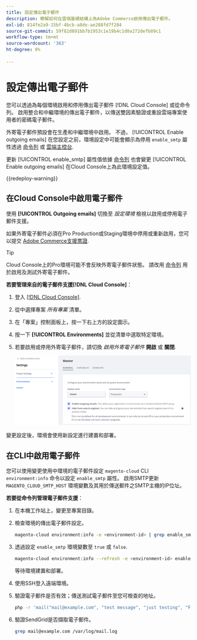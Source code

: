 ```yaml
---
title: 設定傳出電子郵件
description: 瞭解如何在雲端基礎結構上為Adobe Commerce啟用傳出電子郵件。
exl-id: 814fe2a9-15bf-4bcb-a8de-ae288fd7f284
source-git-commit: 59f82d891bb7b1953c1e19b4c1d0a272defb89c1
workflow-type: tm+mt
source-wordcount: '363'
ht-degree: 0%

---
```


# 設定傳出電子郵件

您可以透過為每個環境啟用和停用傳出電子郵件 [!DNL Cloud Console] 或從命令列。 啟用整合和中繼環境的傳出電子郵件，以傳送雙因素驗證或重設雲端專案使用者的密碼電子郵件。

外寄電子郵件預設會在生產和中繼環境中啟用。 不過， [!UICONTROL Enable outgoing emails] 在您設定之前，環境設定中可能會顯示為停用 `enable_smtp` 屬性透過 [命令列](#enable-emails-in-the-cli) 或 [雲端主控台](outgoing-emails.md#enable-emails-in-the-cloud-console).

更新 [!UICONTROL enable_smtp] 屬性值依據 [命令列](#enable-emails-in-the-cli) 也會變更 [!UICONTROL Enable outgoing emails] 在Cloud Console上為此環境設定值。

{{redeploy-warning}}

## 在Cloud Console中啟用電子郵件

使用 **[!UICONTROL Outgoing emails]** 切換至 _設定環境_ 檢視以啟用或停用電子郵件支援。

如果外寄電子郵件必須在Pro Production或Staging環境中停用或重新啟用，您可以提交 [Adobe Commerce支援票證](https://experienceleague.adobe.com/en/docs/commerce-knowledge-base/kb/help-center-guide/magento-help-center-user-guide).

>[!TIP]
>
>Cloud Console上的Pro環境可能不會反映外寄電子郵件狀態。 請改用 [命令列](#enable-emails-in-the-cli) 用於啟用及測試外寄電子郵件。

**若要管理來自的電子郵件支援[!DNL Cloud Console]**：

1. 登入 [[!DNL Cloud Console]](https://console.adobecommerce.com).
1. 從中選擇專案 _所有專案_ 清單。
1. 在「專案」控制面板上，按一下右上方的設定圖示。
1. 按一下 **[!UICONTROL Environments]** 並從清單中選取特定環境。
1. 若要啟用或停用外寄電子郵件，請切換 _啟用外寄電子郵件_ **開啟** 或 **關閉**.

   ![啟用外寄電子郵件設定](../../assets/outgoing-emails.png)

變更設定後，環境會使用新設定進行建置和部署。

## 在CLI中啟用電子郵件

您可以使用變更使用中環境的電子郵件設定 `magento-cloud` CLI `environment:info` 命令以設定 `enable_smtp` 屬性。 啟用SMTP更新 `MAGENTO_CLOUD_SMTP_HOST` 環境變數及其用於傳送郵件之SMTP主機的IP位址。

**若要從命令列管理電子郵件支援**：

1. 在本機工作站上，變更至專案目錄。

1. 檢查環境的傳出電子郵件設定。

   ```bash
   magento-cloud environment:info -e <environment-id> | grep enable_smtp
   ```

1. 透過設定 `enable_smtp` 環境變數至 `true` 或 `false`.

   ```bash
   magento-cloud environment:info --refresh -e <environment-id> enable_smtp true
   ```

   等待環境建置和部署。

1. 使用SSH登入遠端環境。

1. 驗證電子郵件是否有效；傳送測試電子郵件至您可檢查的地址。

   ```bash
   php -r 'mail("mail@example.com", "test message", "just testing", "From: tester@example.com");'
   ```

1. 驗證SendGrid是否擷取電子郵件。

   ```bash
   grep mail@example.com /var/log/mail.log
   ```
